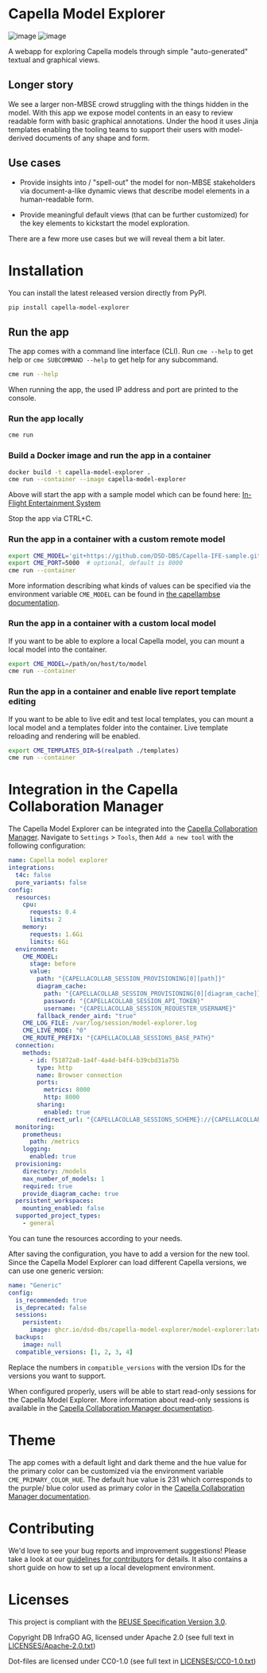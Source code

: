 <!--
 ~ Copyright DB InfraGO AG and contributors
 ~ SPDX-License-Identifier: Apache-2.0
 -->

# Capella Model Explorer

![image](https://github.com/DSD-DBS/capella-model-explorer/actions/workflows/build-test-publish.yml/badge.svg)
![image](https://github.com/DSD-DBS/capella-model-explorer/actions/workflows/lint.yml/badge.svg)

A webapp for exploring Capella models through simple "auto-generated" textual
and graphical views.

## Longer story

We see a larger non-MBSE crowd struggling with the things hidden in the model.
With this app we expose model contents in an easy to review readable form with
basic graphical annotations. Under the hood it uses Jinja templates enabling
the tooling teams to support their users with model-derived documents of any
shape and form.

## Use cases

- Provide insights into / "spell-out" the model for non-MBSE stakeholders via
  document-a-like dynamic views that describe model elements in a
  human-readable form.

- Provide meaningful default views (that can be further customized) for the key
  elements to kickstart the model exploration.

There are a few more use cases but we will reveal them a bit later.

# Installation

You can install the latest released version directly from PyPI.

```sh
pip install capella-model-explorer
```

## Run the app

The app comes with a command line interface (CLI). Run `cme --help` to get help
or `cme SUBCOMMAND --help` to get help for any subcommand.

```sh
cme run --help
```

When running the app, the used IP address and port are printed to the console.

### Run the app locally

```sh
cme run
```

### Build a Docker image and run the app in a container

```sh
docker build -t capella-model-explorer .
cme run --container --image capella-model-explorer
```

Above will start the app with a sample model which can be found here:
[In-Flight Entertainment System](https://github.com/DSD-DBS/Capella-IFE-sample)

Stop the app via CTRL+C.

### Run the app in a container with a custom remote model

```sh
export CME_MODEL='git+https://github.com/DSD-DBS/Capella-IFE-sample.git'
export CME_PORT=5000  # optional, default is 8000
cme run --container
```

More information describing what kinds of values can be specified via the
environment variable `CME_MODEL` can be found in [the capellambse
documentation](https://dsd-dbs.github.io/py-capellambse/start/specifying-models.html).

### Run the app in a container with a custom local model

If you want to be able to explore a local Capella model, you can mount a local
model into the container.

```bash
export CME_MODEL=/path/on/host/to/model
cme run --container
```

### Run the app in a container and enable live report template editing

If you want to be able to live edit and test local templates, you can mount a
local model and a templates folder into the container. Live template reloading
and rendering will be enabled.

```bash
export CME_TEMPLATES_DIR=$(realpath ./templates)
cme run --container
```

# Integration in the Capella Collaboration Manager

The Capella Model Explorer can be integrated into the [Capella Collaboration
Manager](https://github.com/DSD-DBS/capella-collab-manager). Navigate to
`Settings` > `Tools`, then `Add a new tool` with the following configuration:

```yaml
name: Capella model explorer
integrations:
  t4c: false
  pure_variants: false
config:
  resources:
    cpu:
      requests: 0.4
      limits: 2
    memory:
      requests: 1.6Gi
      limits: 6Gi
  environment:
    CME_MODEL:
      stage: before
      value:
        path: "{CAPELLACOLLAB_SESSION_PROVISIONING[0][path]}"
        diagram_cache:
          path: "{CAPELLACOLLAB_SESSION_PROVISIONING[0][diagram_cache]}"
          password: "{CAPELLACOLLAB_SESSION_API_TOKEN}"
          username: "{CAPELLACOLLAB_SESSION_REQUESTER_USERNAME}"
        fallback_render_aird: "true"
    CME_LOG_FILE: /var/log/session/model-explorer.log
    CME_LIVE_MODE: "0"
    CME_ROUTE_PREFIX: "{CAPELLACOLLAB_SESSIONS_BASE_PATH}"
  connection:
    methods:
      - id: f51872a8-1a4f-4a4d-b4f4-b39cbd31a75b
        type: http
        name: Browser connection
        ports:
          metrics: 8000
          http: 8000
        sharing:
          enabled: true
        redirect_url: "{CAPELLACOLLAB_SESSIONS_SCHEME}://{CAPELLACOLLAB_SESSIONS_HOST}:{CAPELLACOLLAB_SESSIONS_PORT}{CAPELLACOLLAB_SESSIONS_BASE_PATH}/"
  monitoring:
    prometheus:
      path: /metrics
    logging:
      enabled: true
  provisioning:
    directory: /models
    max_number_of_models: 1
    required: true
    provide_diagram_cache: true
  persistent_workspaces:
    mounting_enabled: false
  supported_project_types:
    - general
```

You can tune the resources according to your needs.

After saving the configuration, you have to add a version for the new tool.
Since the Capella Model Explorer can load different Capella versions, we can
use one generic version:

```yaml
name: "Generic"
config:
  is_recommended: true
  is_deprecated: false
  sessions:
    persistent:
      image: ghcr.io/dsd-dbs/capella-model-explorer/model-explorer:latest
  backups:
    image: null
  compatible_versions: [1, 2, 3, 4]
```

Replace the numbers in `compatible_versions` with the version IDs for the
versions you want to support.

When configured properly, users will be able to start read-only sessions for
the Capella Model Explorer. More information about read-only sessions is
available in the [Capella Collaboration Manager
documentation](https://dsd-dbs.github.io/capella-collab-manager/user/sessions/types/read-only/).

# Theme

The app comes with a default light and dark theme and the hue value for the
primary color can be customized via the environment variable
`CME_PRIMARY_COLOR_HUE`. The default hue value is 231 which corresponds to the
purple/ blue color used as primary color in the [Capella Collaboration Manager
documentation](https://dsd-dbs.github.io/capella-collab-manager).

# Contributing

We'd love to see your bug reports and improvement suggestions! Please take a
look at our [guidelines for contributors](CONTRIBUTING.md) for details. It also
contains a short guide on how to set up a local development environment.

# Licenses

This project is compliant with the
[REUSE Specification Version 3.0](https://git.fsfe.org/reuse/docs/src/commit/d173a27231a36e1a2a3af07421f5e557ae0fec46/spec.md).

Copyright DB InfraGO AG, licensed under Apache 2.0 (see full text in
[LICENSES/Apache-2.0.txt](LICENSES/Apache-2.0.txt))

Dot-files are licensed under CC0-1.0 (see full text in
[LICENSES/CC0-1.0.txt](LICENSES/CC0-1.0.txt))

